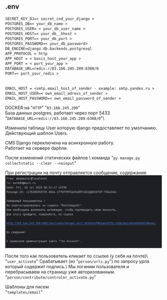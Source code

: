 ## .env
```
SECRET_KEY_DJ=< secret_cod_your_django >
POSTGRES_DB=< your_db_name >
POSTGRES_USER= < your_db_user_name >
POSTGRES_HOST=< your_db__hhost >
POSTGRES_PORT=< your_db_port >
POSTGRES_PASSWORD=< your_db_password>
DB_ENGINE=django.db.backends.postgresql
APP_PROTOCOL = http
APP_HOST = < basis_host_your_app > 
APP_PORT = < port_your_app >
DATABASE_URL=redis://83.166.245.209:6380/0
PORT=< port_your_redis >


EMAIL_HOST = <smtp.email_host_of_sender - example: smtp.yandex.ru >
EMAIL_HOST_USER=< own_email_adress_of_sender >
EMAIL_HOST_PASSWORD=< own_email_password_of_sender >

```


DOCKER на "`HTTP`" "`83.166.245.209`"\
База данных postgres, работает через порт 5433\
"`DATABASE_URL=redis://83.166.245.209:6380/0`"\

Изменили таблицу User которую django предоставляет по умолчанию.\
Действующий шаблон Users.

CMS Django переключена на асинхронную работу.\
Работает на сервере daphne.


После изменений статических файлов \ 
команда "`py manage.py collectstatic --clear --noinput`"


При регистрации на почту отправляется сообщение, содержание\
![email_post](./img/email_post.png)


После того как пользователь кликает по ссылке (у себя на почте)\ 
"`user_activate`" Срабатывает (из "`person/urls.py`") по запросу урла который содержит подпись.\ 
Мы логиним пользователя и перебрасываем на страницу уже авторизованным.\
"`person/contribute/controler_activate.py`"

Шаблоны для писем \
"`templates/email`"
